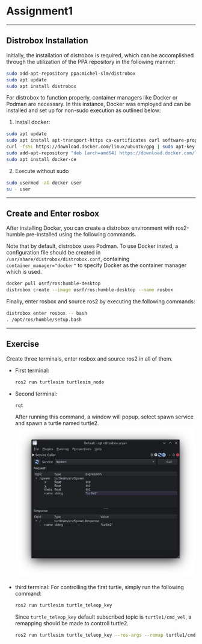 # Assignment1
----
## Distrobox Installation
Initially, the installation of distrobox is required, which can be accomplished through the utilization of the PPA repository in the following manner:
````bash
sudo add-apt-repository ppa:michel-slm/distrobox
sudo apt update
sudo apt install distrobox
````
For distrobox to function properly, container managers like Docker or Podman are necessary. In this instance, Docker was employed and can be installed and set up for non-sudo execution as outlined below:

1. Install docker:
````bash
sudo apt update
sudo apt install apt-transport-https ca-certificates curl software-properties-common
curl -fsSL https://download.docker.com/linux/ubuntu/gpg | sudo apt-key add -
sudo add-apt-repository "deb [arch=amd64] https://download.docker.com/linux/ubuntu focal stable"
sudo apt install docker-ce
````
2. Execute without sudo
```` bash
sudo usermod -aG docker user
su - user
````
----
## Create and Enter rosbox
After installing Docker, you can create a distrobox environment with ros2-humble pre-installed using the following commands.

Note that by default, distrobox uses Podman. To use Docker insted, a configuration file should be created in `/usr/share/distrobox/distrobox.conf`, containing `container_manager="docker"` to specify Docker as the container manager which is used.

```` bash
docker pull osrf/ros:humble-desktop
distrobox create --image osrf/ros:humble-desktop --name rosbox
````
Finally, enter rosbox and source ros2 by executing the following commands:
```` bash
distrobox enter rosbox -- bash
. /opt/ros/humble/setup.bash
````

----
## Exercise
Create three terminals, enter rosbox and source ros2 in all of them. 
- First terminal:
  ```` bash
  ros2 run turtlesim turtlesim_node
  ````
- Second terminal:
  ```` bash
  rqt
  ````
  After running this command, a window will popup. select spawn service and spawn a turtle named turtle2.
  ![](https://github.com/Arya-Ebrahimi/robotics-spring2023/blob/main/assets/assignments/assignment0/1.png)
  
- third terminal:
  For controlling the first turtle, simply run the following command:
  ```` bash
  ros2 run turtlesim turtle_teleop_key
  ````
  Since `turtle_teleop_key` default subscribed topic is `turtle1/cmd_vel`, a remapping should be made to controll turtle2.
  ```` bash
  ros2 run turtlesim turtle_teleop_key --ros-args --remap turtle1/cmd_vel:=turtle2/cmd_vel
  ````
